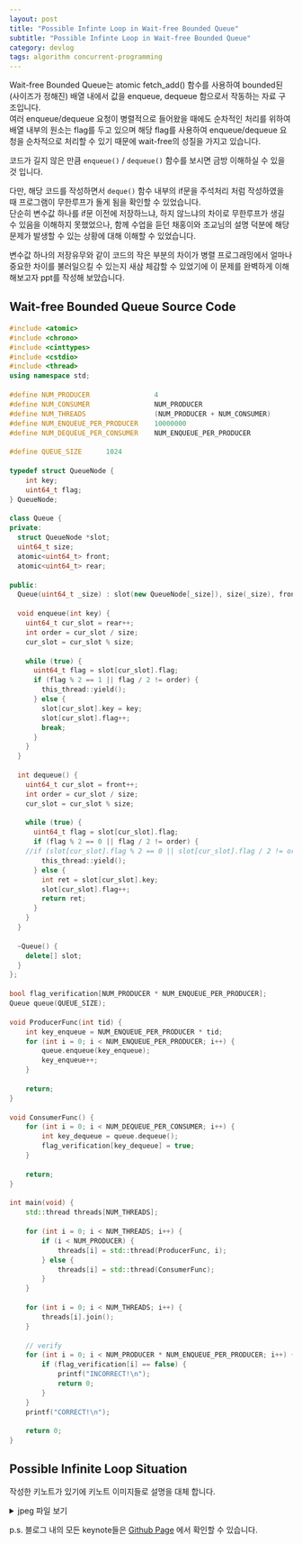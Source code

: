 ```yaml
---
layout: post
title: "Possible Infinte Loop in Wait-free Bounded Queue"
subtitle: "Possible Infinte Loop in Wait-free Bounded Queue"
category: devlog
tags: algorithm concurrent-programming
---
```


Wait-free Bounded Queue는 atomic fetch_add() 함수를 사용하여 bounded된(사이즈가 정해진) 배열 내에서 값을 enqueue, dequeue 함으로서 작동하는 자료 구조입니다.<br>여러 enqueue/dequeue 요청이 병렬적으로 들어왔을 때에도 순차적인 처리를 위하여 배열 내부의 원소는 flag를 두고 있으며 해당 flag를 사용하여 enqueue/dequeue 요청을 순차적으로 처리할 수 있기 때문에 wait-free의 성질을 가지고 있습니다.

<!--more-->

코드가 길지 않은 만큼 `enqueue()` / `dequeue()` 함수를 보시면 금방 이해하실 수 있을 것 입니다.

다만, 해당 코드를 작성하면서 `deque()` 함수 내부의 if문을 주석처리 처럼 작성하였을 때 프로그램이 무한루프가 돌게 됨을 확인할 수 있었습니다.<br>단순히 변수값 하나를 if문 이전에 저장하느냐, 하지 않느냐의 차이로 무한루프가 생길 수 있음을 이해하지 못했었으나, 함께 수업을 듣던 채홍이와 조교님의 설명 덕분에 해당 문제가 발생할 수 있는 상황에 대해 이해할 수 있었습니다.<br>

변수값 하나의 저장유무와 같이 코드의 작은 부분의 차이가 병렬 프로그래밍에서 얼마나 중요한 차이를 불러일으킬 수 있는지 새삼 체감할 수 있었기에 이 문제를 완벽하게 이해해보고자 ppt를 작성해 보았습니다.

## Wait-free Bounded Queue Source Code

```c++
#include <atomic>
#include <chrono>
#include <cinttypes>
#include <cstdio>
#include <thread>
using namespace std;

#define NUM_PRODUCER                4
#define NUM_CONSUMER                NUM_PRODUCER
#define NUM_THREADS                 (NUM_PRODUCER + NUM_CONSUMER)
#define NUM_ENQUEUE_PER_PRODUCER    10000000
#define NUM_DEQUEUE_PER_CONSUMER    NUM_ENQUEUE_PER_PRODUCER

#define QUEUE_SIZE      1024

typedef struct QueueNode {
    int key;
    uint64_t flag;
} QueueNode;

class Queue {
private:
  struct QueueNode *slot;
  uint64_t size;
  atomic<uint64_t> front;
  atomic<uint64_t> rear;

public:
  Queue(uint64_t _size) : slot(new QueueNode[_size]), size(_size), front(0), rear(0) {}

  void enqueue(int key) {
    uint64_t cur_slot = rear++;
    int order = cur_slot / size;
    cur_slot = cur_slot % size;

    while (true) {
      uint64_t flag = slot[cur_slot].flag;
      if (flag % 2 == 1 || flag / 2 != order) {
        this_thread::yield();
      } else {
        slot[cur_slot].key = key;
        slot[cur_slot].flag++;
        break;
      }
    }
  }

  int dequeue() {
    uint64_t cur_slot = front++;
    int order = cur_slot / size;
    cur_slot = cur_slot % size;

    while (true) {
      uint64_t flag = slot[cur_slot].flag;
      if (flag % 2 == 0 || flag / 2 != order) {
    //if (slot[cur_slot].flag % 2 == 0 || slot[cur_slot].flag / 2 != order) {
        this_thread::yield();
      } else {
        int ret = slot[cur_slot].key;
        slot[cur_slot].flag++;
        return ret;
      }
    }
  }

  ~Queue() {
    delete[] slot;
  }
};

bool flag_verification[NUM_PRODUCER * NUM_ENQUEUE_PER_PRODUCER];
Queue queue(QUEUE_SIZE);

void ProducerFunc(int tid) {
    int key_enqueue = NUM_ENQUEUE_PER_PRODUCER * tid;
    for (int i = 0; i < NUM_ENQUEUE_PER_PRODUCER; i++) {
        queue.enqueue(key_enqueue);
        key_enqueue++;
    }

    return;
}

void ConsumerFunc() {
    for (int i = 0; i < NUM_DEQUEUE_PER_CONSUMER; i++) {
        int key_dequeue = queue.dequeue();
        flag_verification[key_dequeue] = true;
    }

    return;
}

int main(void) {
    std::thread threads[NUM_THREADS];

    for (int i = 0; i < NUM_THREADS; i++) {
        if (i < NUM_PRODUCER) {
            threads[i] = std::thread(ProducerFunc, i);
        } else {
            threads[i] = std::thread(ConsumerFunc);
        }
    }

    for (int i = 0; i < NUM_THREADS; i++) {
        threads[i].join();
    }

    // verify
    for (int i = 0; i < NUM_PRODUCER * NUM_ENQUEUE_PER_PRODUCER; i++) {
        if (flag_verification[i] == false) {
            printf("INCORRECT!\n");
            return 0;
        }
    }
    printf("CORRECT!\n");

    return 0;
}

```

## Possible Infinite Loop Situation

작성한 키노트가 있기에 키노트 이미지들로 설명을 대체 합니다.

<script async class="speakerdeck-embed" data-id="7166cbf528644bdc8fb3e52ee9b81ef6" data-ratio="1.33333333333333" src="//speakerdeck.com/assets/embed.js"></script>

<details>
<summary>jpeg 파일 보기</summary>
<div markdown="1">

![note-1](/assets/img/wait-free-queue/001.jpeg)

![note-2](/assets/img/wait-free-queue/002.jpeg)

![note-3](/assets/img/wait-free-queue/003.jpeg)

![note-4](/assets/img/wait-free-queue/004.jpeg)

![note-5](/assets/img/wait-free-queue/005.jpeg)

![note-6](/assets/img/wait-free-queue/006.jpeg)

![note-7](/assets/img/wait-free-queue/007.jpeg)

![note-8](/assets/img/wait-free-queue/008.jpeg)

</div>
</details>

p.s. 블로그 내의 모든 keynote들은 [Github Page](https://github.com/LazyRen/LazyRen.github.io/tree/master/assets/ppt) 에서 확인할 수 있습니다.

